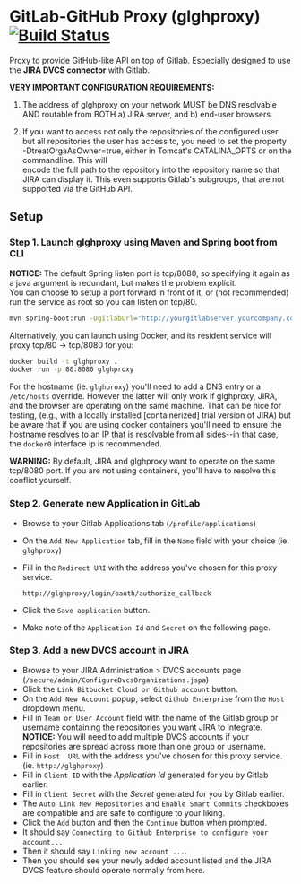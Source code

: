 # GitLab-GitHub Proxy (glghproxy) [![Build Status](https://travis-ci.org/dka23/gitlab-github-proxy.svg?branch=master)](https://travis-ci.org/dka23/gitlab-github-proxy)

Proxy to provide GitHub-like API on top of Gitlab. Especially designed to use the **JIRA DVCS connector** with Gitlab.

**VERY IMPORTANT CONFIGURATION REQUIREMENTS:**

1. The address of glghproxy on your network MUST be DNS resolvable AND routable from BOTH a) JIRA server, and b) end-user browsers.

2. If you want to access not only the repositories of the configured user but all repositories the user has access to, 
   you need to set the property -DtreatOrgaAsOwner=true, either in Tomcat's CATALINA_OPTS or on the commandline. This will  
   encode the full path to the repository into the repository name so that JIRA can display it. This even supports Gitlab's 
   subgroups, that are not supported via the GitHub API.

## Setup

### Step 1. Launch glghproxy using Maven and Spring boot from CLI

**NOTICE:** The default Spring listen port is tcp/8080,
so specifying it again as a java argument is redundant,
but makes the problem explicit.  
You can choose to setup a port forward in front of it,
or (not recommended) run the service as root so you can listen on tcp/80.

```bash
mvn spring-boot:run -DgitlabUrl="http://yourgitlabserver.yourcompany.com" -Dserver.port=8080
```

Alternatively, you can launch using Docker, and its resident service will proxy tcp/80 -> tcp/8080 for you:
```bash
docker build -t glghproxy .
docker run -p 80:8080 glghproxy
```

For the hostname (ie. `glghproxy`) you'll need to add a DNS entry or a `/etc/hosts` override.
However the latter will only work if glghproxy, JIRA, and the browser are operating on the same machine.
That can be nice for testing, (e.g., with a locally installed [containerized] trial version of JIRA) but
be aware that if you are using docker containers you'll need to ensure the hostname resolves to an IP that
is resolvable from all sides--in that case, the `docker0` interface ip is recommended.

**WARNING:** By default, JIRA and glghproxy want to operate on the same tcp/8080 port. If you are not
using containers, you'll have to resolve this conflict yourself.

### Step 2. Generate new Application in GitLab

- Browse to your Gitlab Applications tab (`/profile/applications`)
- On the `Add New Application` tab, fill in the `Name` field with your choice (ie. `glghproxy`)
- Fill in the `Redirect URI` with the address you've chosen for this proxy service.

	```
	http://glghproxy/login/oauth/authorize_callback
	```
- Click the `Save application` button.
- Make note of the `Application Id` and `Secret` on the following page.


### Step 3. Add a new DVCS account in JIRA

- Browse to your JIRA Administration > DVCS accounts page (`/secure/admin/ConfigureDvcsOrganizations.jspa`)
- Click the `Link Bitbucket Cloud or Github account` button.
- On the `Add New Account` popup, select `Github Enterprise` from the `Host` dropdown menu.
- Fill in `Team or User Account` field with the name of the Gitlab group or username containing the repositories you want JIRA to integrate.  
  **NOTICE:** You will need to add multiple DVCS accounts if your repositories are spread across more than one group or username.
- Fill in `Host  URL` with the address you've chosen for this proxy service. (ie. `http://glghproxy`)	
- Fill in `Client ID` with the *Application Id* generated for you by Gitlab earlier.
- Fill in `Client Secret` with the *Secret* generated for you by Gitlab earlier.
- The `Auto Link New Repositories` and `Enable Smart Commits` checkboxes are compatible and are safe to configure to your liking.
- Click the `Add` button and then the `Continue` button when prompted.
- It should say `Connecting to Github Enterprise to configure your account...`.
- Then it should say `Linking new account ...`.
- Then you should see your newly added account listed and the JIRA DVCS feature should operate normally from here.
